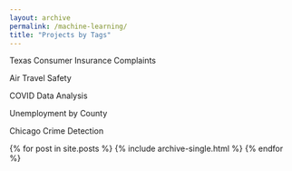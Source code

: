 ```yaml
---
layout: archive
permalink: /machine-learning/
title: "Projects by Tags"
---
```

Texas Consumer Insurance Complaints

Air Travel Safety

COVID Data Analysis

Unemployment by County

Chicago Crime Detection

{% for post in site.posts %}
  {% include archive-single.html %}
{% endfor %}
